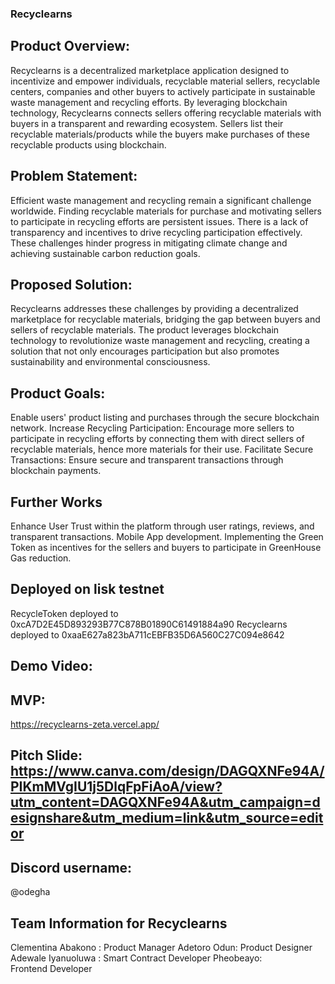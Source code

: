 ### Recyclearns


## Product Overview: 
Recyclearns is a decentralized marketplace application designed to incentivize and empower individuals, recyclable material sellers, recyclable centers, companies and other buyers to actively participate in sustainable waste management and recycling efforts. By leveraging blockchain technology, Recyclearns connects sellers offering recyclable materials with buyers in a transparent and rewarding ecosystem. Sellers list their recyclable materials/products while the buyers make purchases of these recyclable products using blockchain.

## Problem Statement:
Efficient waste management and recycling remain a significant challenge worldwide. Finding recyclable materials for purchase and motivating sellers to participate in recycling efforts are persistent issues. There is a lack of transparency and incentives to drive recycling participation effectively. These challenges hinder progress in mitigating climate change and achieving sustainable carbon reduction goals.

## Proposed Solution:
Recyclearns addresses these challenges by providing a decentralized marketplace for recyclable materials, bridging the gap between buyers and sellers of recyclable materials. The product leverages blockchain technology to revolutionize waste management and recycling, creating a solution that not only encourages participation but also promotes sustainability and environmental consciousness.

## Product Goals:
Enable users' product listing and purchases through the secure blockchain network.
Increase Recycling Participation: Encourage more sellers to participate in recycling efforts by connecting them with direct sellers of recyclable materials, hence more materials for their use.
Facilitate Secure Transactions: Ensure secure and transparent transactions through blockchain payments.


## Further Works
Enhance User Trust within the platform through user ratings, reviews, and transparent transactions.
Mobile App development.
Implementing the Green Token as incentives for the sellers and buyers to participate in GreenHouse Gas reduction.

## Deployed on lisk testnet
RecycleToken  deployed to 0xcA7D2E45D893293B77C878B01890C61491884a90
Recyclearns  deployed to 0xaaE627a823bA711cEBFB35D6A560C27C094e8642


## Demo Video: 


## MVP: 
https://recyclearns-zeta.vercel.app/


## Pitch Slide: https://www.canva.com/design/DAGQXNFe94A/PIKmMVgIU1j5DlqFpFiAoA/view?utm_content=DAGQXNFe94A&utm_campaign=designshare&utm_medium=link&utm_source=editor

## Discord username: 
 
 @odegha


## Team Information for Recyclearns 

Clementina Abakono : Product Manager 
Adetoro Odun: Product Designer 
Adewale Iyanuoluwa : Smart Contract Developer 
Pheobeayo: Frontend Developer